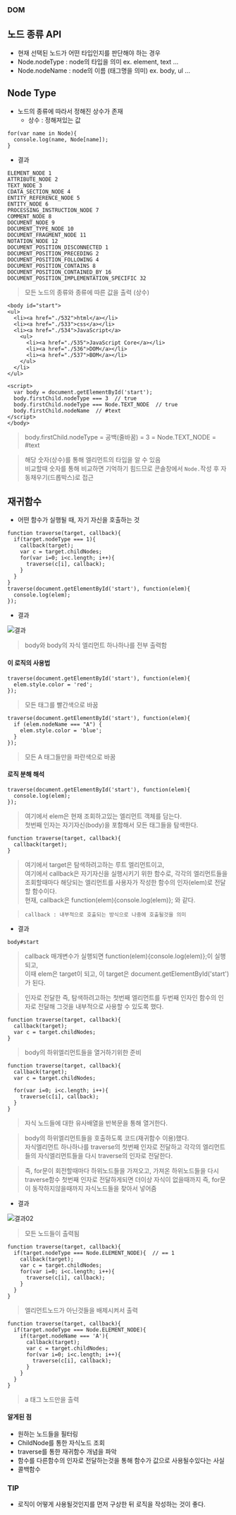 ### DOM
## 노드 종류 API
- 현재 선택된 노드가 어떤 타입인지를 판단해야 하는 경우
- Node.nodeType : node의 타입을 의미 ex. element, text ...
- Node.nodeName : node의 이름 (태그명을 의미) ex. body, ul ...


## Node Type
- 노드의 종류에 따라서 정해진 상수가 존재
  - 상수 : 정해져있는 값
```
for(var name in Node){
  console.log(name, Node[name]);
}
```
- 결과
```
ELEMENT_NODE 1 
ATTRIBUTE_NODE 2 
TEXT_NODE 3 
CDATA_SECTION_NODE 4 
ENTITY_REFERENCE_NODE 5 
ENTITY_NODE 6 
PROCESSING_INSTRUCTION_NODE 7 
COMMENT_NODE 8 
DOCUMENT_NODE 9 
DOCUMENT_TYPE_NODE 10 
DOCUMENT_FRAGMENT_NODE 11 
NOTATION_NODE 12 
DOCUMENT_POSITION_DISCONNECTED 1 
DOCUMENT_POSITION_PRECEDING 2 
DOCUMENT_POSITION_FOLLOWING 4 
DOCUMENT_POSITION_CONTAINS 8 
DOCUMENT_POSITION_CONTAINED_BY 16 
DOCUMENT_POSITION_IMPLEMENTATION_SPECIFIC 32
```
> 모든 노드의 종류와 종류에 따른 값을 출력 (상수)

```
<body id="start">
<ul>
  <li><a href="./532">html</a></li> 
  <li><a href="./533">css</a></li>
  <li><a href="./534">JavaScript</a>
    <ul>
      <li><a href="./535">JavaScript Core</a></li>
      <li><a href="./536">DOM</a></li>
      <li><a href="./537">BOM</a></li>
    </ul>
  </li>
</ul>

<script>
  var body = document.getElementById('start');
  body.firstChild.nodeType === 3  // true
  body.firstChild.nodeType === Node.TEXT_NODE  // true
  body.firstChild.nodeName  // #text
</script>
</body>
```
> body.firstChild.nodeType = 공백(줄바꿈) = 3 = Node.TEXT_NODE = #text

> 해당 숫자(상수)를 통해 엘리먼트의 타입을 알 수 있음<br/>비교할때 숫자를 통해 비교하면 기억하기 힘드므로 콘솔창에서 `Node.`작성 후 자동채우기(드롭박스)로 접근


## 재귀함수
- 어떤 함수가 실행될 때, 자기 자신을 호출하는 것
```
function traverse(target, callback){
  if(target.nodeType === 1){
    callback(target);
    var c = target.childNodes;
    for(var i=0; i<c.length; i++){
      traverse(c[i], callback);       
    }   
  }
}
traverse(document.getElementById('start'), function(elem){
  console.log(elem);
});
```
- 결과

![결과](images/jsw08.png)

> body와 body의 자식 엘리먼트 하나하나를 전부 출력함


#### 이 로직의 사용법
```
traverse(document.getElementById('start'), function(elem){
  elem.style.color = 'red';
});
```
> 모든 태그를 빨간색으로 바꿈
```
traverse(document.getElementById('start'), function(elem){
  if (elem.nodeName === "A") {
    elem.style.color = 'blue';
  }
});
```
> 모든 A 태그들만을 파란색으로 바꿈


#### 로직 분해 해석
```
traverse(document.getElementById('start'), function(elem){
  console.log(elem);
});
```
> 여기에서 elem은 현재 조회하고있는 엘리먼트 객체를 담는다.<br/>첫번째 인자는 자기자신(body)을 포함해서 모든 태그들을 탐색한다.


```
function traverse(target, callback){
  callback(target);
}
```
> 여기에서 target은 탐색하려고하는 루트 엘리먼트이고,<br/>여기에서 callback은 자기자신을 실행시키기 위한 함수로, 각각의 엘리먼트들을 조회할때마다 해당되는 엘리먼트를 사용자가 작성한 함수의 인자(elem)로 전달할 함수이다.<br/>현재, callback은 function(elem){console.log(elem)}; 와 같다.

> `callback : 내부적으로 호출되는 방식으로 나중에 호출될것을 의미`

- 결과
```
body#start
```
> callback 매개변수가 실행되면 function(elem){console.log(elem)};이 실행되고,<br/>이때 elem은 target이 되고, 이 target은 document.getElementById('start')가 된다.

> 인자로 전달한 즉, 탐색하려고하는 첫번째 엘리먼트를 두번째 인자인 함수의 인자로 전달해 그것을 내부적으로 사용할 수 있도록 했다.

```
function traverse(target, callback){
  callback(target);
  var c = target.childNodes;
}
```
> body의 하위엘리먼트들을 열거하기위한 준비
```
function traverse(target, callback){
  callback(target);
  var c = target.childNodes;

  for(var i=0; i<c.length; i++){
    traverse(c[i], callback);       
  } 
}
```
> 자식 노드들에 대한 유사배열을 반복문을 통해 열거한다.

> body의 하위엘리먼트들을 호출하도록 코드(재귀함수 이용)했다.<br/>자식엘리먼트 하나하나를 traverse의 첫번째 인자로 전달하고 각각의 엘리먼트들의 자식엘리먼트들을 다시 traverse의 인자로 전달한다.

> 즉, for문이 회전할때마다 하위노드들을 가져오고, 가져온 하위노드들을 다시 traverse함수 첫번째 인자로 전달하게되면 더이상 자식이 없을때까지 즉, for문이 동작하지않을때까지 자식노드들을 찾아서 넣어줌

- 결과

![결과02](images/jsw09.png)

> 모든 노드들이 출력됨

```
function traverse(target, callback){
  if(target.nodeType === Node.ELEMENT_NODE){  // == 1
    callback(target);
    var c = target.childNodes;
    for(var i=0; i<c.length; i++){
      traverse(c[i], callback);       
    }   
  }
}
```
> 엘리먼트노드가 아닌것들을 배제시켜서 출력

```
function traverse(target, callback){
  if(target.nodeType === Node.ELEMENT_NODE){
    if(target.nodeName === 'A'){
      callback(target);
      var c = target.childNodes;
      for(var i=0; i<c.length; i++){
        traverse(c[i], callback);       
      }
    }   
  }
}
```
> a 태그 노드만을 출력


#### 알게된 점
- 원하는 노드들을 필터링
- ChildNode를 통한 자식노드 조회
- traverse를 통한 재귀함수 개념을 파악
- 함수를 다른함수의 인자로 전달하는것을 통해 함수가 값으로 사용될수있다는 사실
- 콜백함수


### TIP
- 로직이 어떻게 사용될것인지를 먼저 구상한 뒤 로직을 작성하는 것이 좋다.
